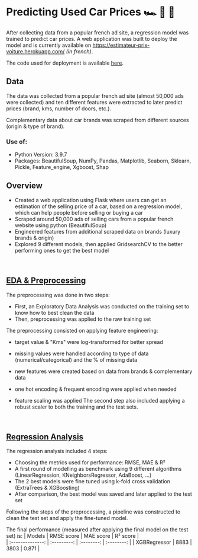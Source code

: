 # Predicting Used Car Prices 🏎️ 🚗 🚙
After collecting data from a popular french ad site, a regression model was trained to predict car prices. A web application was built to deploy the model and is currently available on https://estimateur-prix-voiture.herokuapp.com/ *(in french)*. 

The code used for deployment is available [here](https://github.com/pcmaldonado/Estimateur_prix_voiture).

## Data
The data was collected from a popular french ad site (almost 50,000 ads were collected) and ten different features were extracted to later predict prices (brand, kms, number of doors, etc.). 

Complementary data about car brands was scraped from different sources (origin & type of brand).

### Use of:
* Python Version: 3.9.7
* Packages: BeautifulSoup, NumPy, Pandas, Matplotlib, Seaborn, Sklearn, Pickle, Feature_engine,  Xgboost, Shap

## Overview
* Created a web application using Flask where users can get an estimation of the selling price of a car, based on a regression model, which can help people before selling or buying a car
* Scraped around 50,000 ads of selling cars from a popular french website using python (BeautifulSoup)
* Engineered features from additional scraped data on brands (luxury brands & origin)
* Explored 9 different models, then applied GridsearchCV to the better performing ones to get the best model

<br>

## [EDA & Preprocessing](https://github.com/pcmaldonado/Predicting_used_cars_price/tree/main/EDA_Preprocessing)
The preprocessing was done in two steps:
* First, an Exploratory Data Analysis was conducted on the training set to know how to best clean the data
* Then, preprocessing was applied to the raw training set

The preprocessing consisted on applying feature engineering:
* target value & "Kms" were log-transformed for better spread
* missing values were handled according to type of data (numerical/categorical) and the % of missing data
* new features were created based on data from brands & complementary data
* one hot encoding & frequent encoding were applied when needed
* feature scaling was applied
The second step also included applying a robust scaler to both the training and the test sets.

    <br>

## [Regression Analysis](https://github.com/pcmaldonado/Predicting_used_cars_price/tree/main/Modelling_RegressionAnalysis)
The regression analysis included 4 steps:
* Choosing the metrics used for performance: RMSE, MAE & R²
* A first round of modelling as benchmark using 9 different algorithms (LinearRegression, KNeighborsRegressor, AdaBoost, ...)
* The 2 best models were fine tuned using k-fold cross validation (ExtraTrees & XGBoosting)
* After comparison, the best model was saved and later applied to the test set

Following the steps of the preprocessing, a pipeline was constructed to clean the test set and apply the fine-tuned model.

The final performance (measured after applying the final model on the test set) is:
| Models           |  RMSE score | MAE score   |  R² score  |  
| :--------------: | :---------: | :--------:  | :--------: | 
| XGBRegressor     |  8883       |  3803       |  0.871     | 